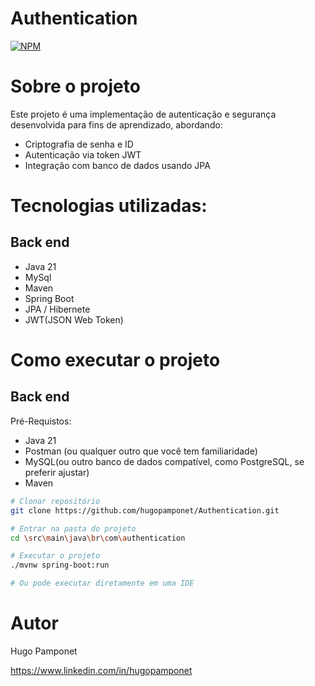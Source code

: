 # Authentication
[![NPM](https://img.shields.io/npm/l/react)](https://github.com/hugopamponet/Authentication/blob/main/LICENSE)

# Sobre o projeto

Este projeto é uma implementação de autenticação e segurança desenvolvida para fins de aprendizado, abordando:
- Criptografia de senha e ID
- Autenticação via token JWT
- Integração com banco de dados usando JPA

# Tecnologias utilizadas:

## Back end
- Java 21
- MySql
- Maven
- Spring Boot
- JPA / Hibernete
- JWT(JSON Web Token)

# Como executar o projeto
## Back end
Pré-Requistos: 
- Java 21
- Postman (ou qualquer outro que você tem familiaridade)
- MySQL(ou outro banco de dados compatível, como PostgreSQL, se preferir ajustar)
- Maven

```bash
# Clonar repositório
git clone https://github.com/hugopamponet/Authentication.git

# Entrar na pasta do projeto
cd \src\main\java\br\com\authentication

# Executar o projeto
./mvnw spring-boot:run

# Ou pode executar diretamente em uma IDE
```

# Autor
Hugo Pamponet

https://www.linkedin.com/in/hugopamponet
